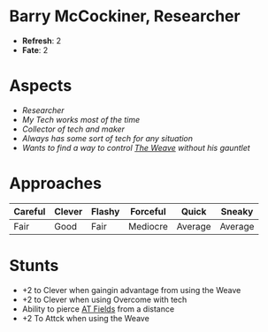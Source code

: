 # Barry McCockiner, Researcher
* **Refresh**: 2
* **Fate**: 2
  
# Aspects
* *Researcher*
* *My Tech works most of the time*
* *Collector of tech and maker*
* *Always has some sort of tech for any situation*
* *Wants to find a way to control [The Weave](../Details/Weave.md) without his gauntlet*

# Approaches

| Careful | Clever | Flashy | Forceful | Quick | Sneaky |
| ------- | ------ | ------ | -------- | ----- | ------ |
| Fair | Good | Fair | Mediocre | Average | Average |

# Stunts
* +2 to Clever when gaingin advantage from using the Weave
* +2 to Clever when using Overcome with tech
* Ability to pierce [AT Fields](../Details/ATFields.md) from a distance
* +2 To Attck when using the Weave